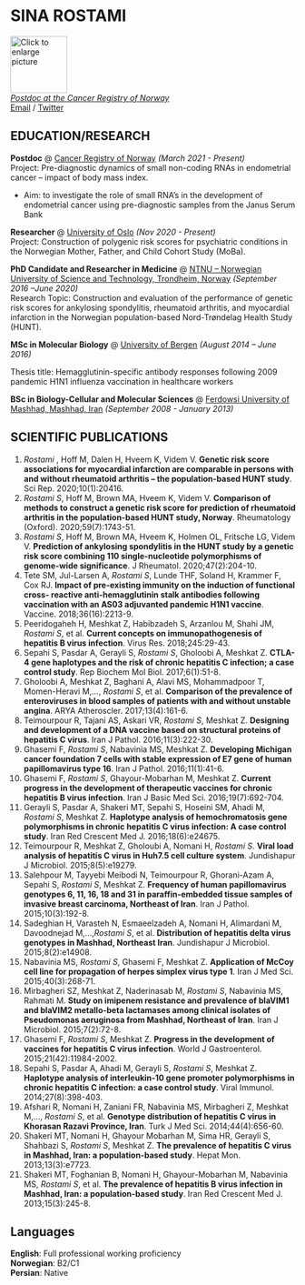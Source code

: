 # SINA ROSTAMI

<a href="https://drive.google.com/uc?export=view&id=1CeL7Y9G98JxgbyutEsfw4nIHeZf6-2qA"><img src="https://drive.google.com/uc?export=view&id=1CeL7Y9G98JxgbyutEsfw4nIHeZf6-2qA" style="width: 100px; max-width: 30%; height: auto" title="Click to enlarge picture" /> <br>
_Postdoc at the Cancer Registry of Norway_ <br>
[Email](mailto:rostami.sina1@gmail.com) / [Twitter](https://twitter.com/SinaRostami21)


## EDUCATION/RESEARCH
**Postdoc** @ [Cancer Registry of Norway](https://www.kreftregisteret.no/en/General/About-the-Cancer-Registry/Our-staff/sina-rostami//) _(March 2021 - Present)_ <br>
Project: Pre-diagnostic dynamics of small non-coding RNAs in endometrial cancer – impact of body mass index.
  - Aim: to investigate the role of small RNA’s in the development of endometrial cancer using pre-diagnostic samples from the Janus Serum Bank
 
**Researcher** @ [University of Oslo](https://www.mn.uio.no/farmasi/personer/vit/sinar/index.html) _(Nov 2020 - Present)_ <br>
Project: Construction of polygenic risk scores for psychiatric conditions in the Norwegian Mother, Father, and Child Cohort Study (MoBa).

**PhD Candidate and Researcher in Medicine** @ [NTNU – Norwegian University of Science and Technology, Trondheim, Norway](https://www.ntnu.edu/) _(September 2016 –June 2020)_ <br>
Research Topic: Construction and evaluation of the performance of genetic risk scores for ankylosing spondylitis, rheumatoid arthritis, and myocardial infarction in the Norwegian population-based Nord-Trøndelag Health Study (HUNT).

**MSc in Molecular Biology** @ [University of Bergen](https://www.uib.no/en) _(August 2014 – June 2016)_ <br>

Thesis title: Hemagglutinin-specific antibody responses following 2009 pandemic H1N1 influenza vaccination in healthcare workers

**BSc in Biology-Cellular and Molecular Sciences** @ [Ferdowsi University of Mashhad, Mashhad, Iran](https://en.um.ac.ir/) _(September 2008 - January 2013)_ <br>

## SCIENTIFIC PUBLICATIONS
1. 	_Rostami_ </u> , Hoff M, Dalen H, Hveem K, Videm V. **Genetic risk score associations for myocardial infarction are comparable in persons with and without rheumatoid arthritis – the population-based HUNT study**. Sci Rep. 2020;10(1):20416.
2.	_Rostami S_, Hoff M, Brown MA, Hveem K, Videm V. **Comparison of methods to construct a genetic risk score for prediction of rheumatoid arthritis in the population-based HUNT study, Norway**. Rheumatology (Oxford). 2020;59(7):1743-51.
3.	_Rostami S_, Hoff M, Brown MA, Hveem K, Holmen OL, Fritsche LG, Videm V. **Prediction of ankylosing spondylitis in the HUNT study by a genetic risk score combining 110 single-nucleotide polymorphisms of genome-wide significance**. J Rheumatol. 2020;47(2):204-10. 
4.	Tete SM, Jul-Larsen A, _Rostami S_, Lunde THF, Soland H, Krammer F, Cox RJ. **Impact of pre-existing immunity on the induction of functional cross- reactive anti-hemagglutinin stalk antibodies following vaccination with an AS03 adjuvanted pandemic H1N1 vaccine**. Vaccine. 2018;36(16):2213-9.
5.	Peeridogaheh H, Meshkat Z, Habibzadeh S, Arzanlou M, Shahi JM, _Rostami S_, et al. **Current concepts on immunopathogenesis of hepatitis B virus infection**. Virus Res. 2018;245:29-43.
6.	Sepahi S, Pasdar A, Gerayli S, _Rostami S_, Gholoobi A, Meshkat Z. **CTLA-4 gene haplotypes and the risk of chronic hepatitis C infection; a case control study**. Rep Biochem Mol Biol. 2017;6(1):51-8.
7.	Gholoobi A, Meshkat Z, Baghani A, Alavi MS, Mohammadpoor T, Momen-Heravi M,…, _Rostami S_, et al. **Comparison of the prevalence of enteroviruses in blood samples of patients with and without unstable angina**. ARYA Atheroscler. 2017;13(4):161-6.
8.	Teimourpour R, Tajani AS, Askari VR, _Rostami S_, Meshkat Z. **Designing and development of a DNA vaccine based on structural proteins of hepatitis C virus**. Iran J Pathol. 2016;11(3):222-30.
9.	Ghasemi F, _Rostami S_, Nabavinia MS, Meshkat Z. **Developing Michigan cancer foundation 7 cells with stable expression of E7 gene of human papillomavirus type 16**. Iran J Pathol. 2016;11(1):41-6.
10.	Ghasemi F, _Rostami S_, Ghayour-Mobarhan M, Meshkat Z. **Current progress in the development of therapeutic vaccines for chronic hepatitis B virus infection**. Iran J Basic Med Sci. 2016;19(7):692-704.
11.	Gerayli S, Pasdar A, Shakeri MT, Sepahi S, Hoseini SM, Ahadi M, _Rostami S_, Meshkat Z. **Haplotype analysis of hemochromatosis gene polymorphisms in chronic hepatitis C virus infection: A case control study**. Iran Red Crescent Med J. 2016;18(6):e24675.
12.	Teimourpour R, Meshkat Z, Gholoubi A, Nomani H, _Rostami S_. **Viral load analysis of hepatitis C virus in Huh7.5 cell culture system**. Jundishapur J Microbiol. 2015;8(5):e19279.
13.	Salehpour M, Tayyebi Meibodi N, Teimourpour R, Ghorani-Azam A, Sepahi S, _Rostami S_, Meshkat Z. **Frequency of human papillomavirus genotypes 6, 11, 16, 18 and 31 in paraffin-embedded tissue samples of invasive breast carcinoma, Northeast of Iran**. Iran J Pathol. 2015;10(3):192-8.
14.	Sadeghian H, Varasteh N, Esmaeelzadeh A, Nomani H, Alimardani M, Davoodnejad M,…,_Rostami S_, et al. **Distribution of hepatitis delta virus genotypes in Mashhad, Northeast Iran**. Jundishapur J Microbiol. 2015;8(2):e14908.
15.	Nabavinia MS, _Rostami S_, Ghasemi F, Meshkat Z. **Application of McCoy cell line for propagation of herpes simplex virus type 1**. Iran J Med Sci. 2015;40(3):268-71.
16.	Mirbagheri SZ, Meshkat Z, Naderinasab M, _Rostami S_, Nabavinia MS, Rahmati M. **Study on imipenem resistance and prevalence of blaVIM1 and blaVIM2 metallo-beta lactamases among clinical isolates of Pseudomonas aeruginosa from Mashhad, Northeast of Iran**. Iran J Microbiol. 2015;7(2):72-8.
17.	Ghasemi F, _Rostami S_, Meshkat Z. **Progress in the development of vaccines for hepatitis C virus infection**. World J Gastroenterol. 2015;21(42):11984-2002.
18.	Sepahi S, Pasdar A, Ahadi M, Gerayli S, _Rostami S_, Meshkat Z. **Haplotype analysis of interleukin-10 gene promoter polymorphisms in chronic hepatitis C infection: a case control study**. Viral Immunol. 2014;27(8):398-403.
19.	Afshari R, Nomani H, Zaniani FR, Nabavinia MS, Mirbagheri Z, Meshkat M,…, _Rostami S_, et al. **Genotype distribution of hepatitis C virus in Khorasan Razavi Province, Iran**. Turk J Med Sci. 2014;44(4):656-60.
20.	Shakeri MT, Nomani H, Ghayour Mobarhan M, Sima HR, Gerayli S, Shahbazi S, _Rostami S_, Meshkat Z. **The prevalence of hepatitis C virus in Mashhad, Iran: a population-based study**. Hepat Mon. 2013;13(3):e7723.
21.	Shakeri MT, Foghanian B, Nomani H, Ghayour-Mobarhan M, Nabavinia MS, _Rostami S_, et al. **The prevalence of hepatitis B virus infection in Mashhad, Iran: a population-based study**. Iran Red Crescent Med J. 2013;15(3):245-8.


## Languages

**English**: Full professional working proficiency <br>
**Norwegian**: B2/C1 <br>
**Persian**: Native
<br><br>
